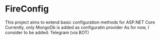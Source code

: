 # FireConfig

This project aims to extend basic configuration methods for ASP.NET Core
Currently, only MongoDb is added as configuratin provider
As for now, I consider to be added: Telegram (via BOT)